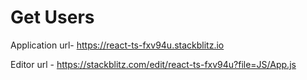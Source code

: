 # Get Users
Application url- https://react-ts-fxv94u.stackblitz.io

Editor url - https://stackblitz.com/edit/react-ts-fxv94u?file=JS/App.js
